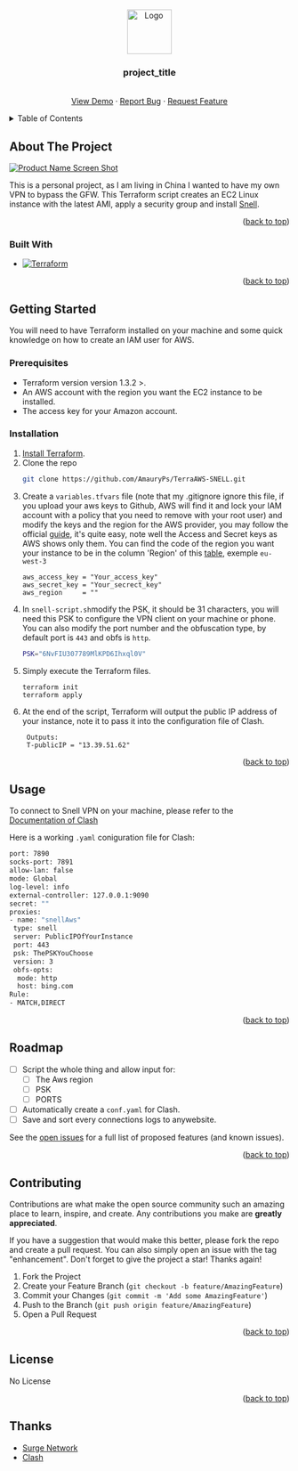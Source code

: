 <!-- Template from https://github.com/othneildrew/Best-README-Template/pull/73 -->
<a name="readme-top"></a>


<!-- PROJECT LOGO -->
<br />
<div align="center">
  <a href="https://github.com/surge-networks/snell">
    <img src="https://raw.githubusercontent.com/Dreamacro/clash/master/docs/logo.png" alt="Logo" width="80" height="80">
  </a>

<h3 align="center">project_title</h3>

  <p align="center">
    <br />
    <a href="https://github.com/AmauryPs/TerraAWS-SNELL">View Demo</a>
    ·
    <a href="https://github.com/AmauryPs/TerraAWS-SNELL/issues">Report Bug</a>
    ·
    <a href="https://github.com/AmauryPs/TerraAWS-SNELL/issues">Request Feature</a>
  </p>
</div>



<!-- TABLE OF CONTENTS -->
<details>
  <summary>Table of Contents</summary>
  <ol>
    <li>
      <a href="#about-the-project">About The Project</a>
      <ul>
        <li><a href="#built-with">Built With</a></li>
      </ul>
    </li>
    <li>
      <a href="#getting-started">Getting Started</a>
      <ul>
        <li><a href="#prerequisites">Prerequisites</a></li>
        <li><a href="#installation">Installation</a></li>
      </ul>
    </li>
    <li><a href="#usage">Usage</a></li>
    <li><a href="#roadmap">Roadmap</a></li>
    <li><a href="#contributing">Contributing</a></li>
    <li><a href="#thanks">Thanks</a></li>
  </ol>
</details>



<!-- ABOUT THE PROJECT -->
## About The Project

[![Product Name Screen Shot][product-screenshot]](https://example.com)

This is a personal project, as I am living in China I wanted to have my own VPN to bypass the GFW. This Terraform script creates an EC2 Linux instance with the latest AMI, apply a security group and install [Snell](https://github.com/surge-networks/snell).

<p align="right">(<a href="#readme-top">back to top</a>)</p>



### Built With

* [![Terraform][Terraform-tf]][Terraform-url]

<p align="right">(<a href="#readme-top">back to top</a>)</p>



<!-- GETTING STARTED -->
## Getting Started

You will need to have Terraform installed on your machine and some quick knowledge on how to create an IAM user for AWS. 

### Prerequisites

* []()Terraform version version 1.3.2 >.
* An AWS account with the region you want the EC2 instance to be installed.
* The access key for your Amazon account.

### Installation

1. [Install Terraform](https://learn.hashicorp.com/tutorials/terraform/install-cli).
2. Clone the repo
   ```sh
   git clone https://github.com/AmauryPs/TerraAWS-SNELL.git
   ```
3. Create a `variables.tfvars` file (note that my .gitignore ignore this file, if you upload your aws keys to Github, AWS will find it and lock your IAM account with a policy that you need to remove with your root user) and modify the keys and the region for the AWS provider, you may follow the official [guide](https://aws.amazon.com/premiumsupport/knowledge-center/create-access-key/), it's quite easy, note well the Access and Secret keys as AWS shows only them. You can find the code of the region you want your instance to be in the column 'Region' of this [table](https://aws.amazon.com/premiumsupport/knowledge-center/create-access-key/), exemple `eu-west-3`
   ```hc1
   aws_access_key = "Your_access_key"
   aws_secret_key = "Your_secrect_key"
   aws_region     = ""
   ```
4. In `snell-script.sh`modify the PSK, it should be 31 characters, you will need this PSK to configure the VPN client on your machine or phone. You can also modify the port number and the obfuscation type, by default port is `443` and obfs is `http`.
   ```sh
   PSK="6NvFIU307789MlKPD6Ihxql0V"
   ```
5. Simply execute the Terraform files.
      ```hc1
   terraform init
   terraform apply
   ```
6. At the end of the script, Terraform will output the public IP address of your instance, note it to pass it into the configuration file of Clash.
   ```hc1
    Outputs:
    T-publicIP = "13.39.51.62"
   ```
<p align="right">(<a href="#readme-top">back to top</a>)</p>

<!-- USAGE EXAMPLES -->
## Usage

To connect to Snell VPN on your machine, please refer to the [Documentation of Clash](https://github.com/Dreamacro/clash)

Here is a working `.yaml` coniguration file for Clash:
   ```sh
port: 7890
socks-port: 7891
allow-lan: false
mode: Global
log-level: info
external-controller: 127.0.0.1:9090
secret: ""
proxies:
  - name: "snellAws"
    type: snell
    server: PublicIPOfYourInstance
    port: 443
    psk: ThePSKYouChoose
    version: 3
    obfs-opts:
     mode: http
     host: bing.com
Rule:
  - MATCH,DIRECT

   ```
<p align="right">(<a href="#readme-top">back to top</a>)</p>



<!-- ROADMAP -->
## Roadmap

- [ ] Script the whole thing and allow input for:
    - [ ]  The Aws region 
    - [ ]  PSK
    - [ ]  PORTS
- [ ] Automatically create a `conf.yaml` for Clash.
- [ ] Save and sort every connections logs to anywebsite.

See the [open issues](https://github.com/AmauryPs/TerraAWS-SNELL/issues) for a full list of proposed features (and known issues).

<p align="right">(<a href="#readme-top">back to top</a>)</p>



<!-- CONTRIBUTING -->
## Contributing

Contributions are what make the open source community such an amazing place to learn, inspire, and create. Any contributions you make are **greatly appreciated**.

If you have a suggestion that would make this better, please fork the repo and create a pull request. You can also simply open an issue with the tag "enhancement".
Don't forget to give the project a star! Thanks again!

1. Fork the Project
2. Create your Feature Branch (`git checkout -b feature/AmazingFeature`)
3. Commit your Changes (`git commit -m 'Add some AmazingFeature'`)
4. Push to the Branch (`git push origin feature/AmazingFeature`)
5. Open a Pull Request

<p align="right">(<a href="#readme-top">back to top</a>)</p>



<!-- LICENSE -->
## License

No License

<p align="right">(<a href="#readme-top">back to top</a>)</p>

<!-- Thanks -->
## Thanks

* [Surge Network](https://github.com/surge-networks/snell)
* [Clash](https://github.com/Dreamacro/clash)

<!-- MARKDOWN LINKS & IMAGES -->
<!-- https://www.markdownguide.org/basic-syntax/#reference-style-links -->
[Terraform-tf]:https://img.shields.io/badge/terraform-%235835CC.svg?style=for-the-badge&logo=terraform&logoColor=white
[Terraform-url]:https://www.terraform.io/
[contributors-shield]: https://img.shields.io/github/contributors/github_username/repo_name.svg?style=for-the-badge
[contributors-url]: https://github.com/github_username/repo_name/graphs/contributors
[forks-shield]: https://img.shields.io/github/forks/github_username/repo_name.svg?style=for-the-badge
[forks-url]: https://github.com/github_username/repo_name/network/members
[stars-shield]: https://img.shields.io/github/stars/github_username/repo_name.svg?style=for-the-badge
[stars-url]: https://github.com/github_username/repo_name/stargazers
[issues-shield]: https://img.shields.io/github/issues/github_username/repo_name.svg?style=for-the-badge
[issues-url]: https://github.com/github_username/repo_name/issues
[license-shield]: https://img.shields.io/github/license/github_username/repo_name.svg?style=for-the-badge
[license-url]: https://github.com/github_username/repo_name/blob/master/LICENSE.txt
[linkedin-shield]: https://img.shields.io/badge/-LinkedIn-black.svg?style=for-the-badge&logo=linkedin&colorB=555
[linkedin-url]: https://linkedin.com/in/linkedin_username
[product-screenshot]: images/screenshot.png
